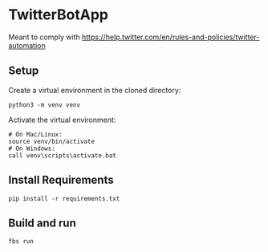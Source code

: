 # TwitterBotApp

Meant to comply with https://help.twitter.com/en/rules-and-policies/twitter-automation

## Setup
Create a virtual environment in the cloned directory:

    python3 -m venv venv

Activate the virtual environment:

    # On Mac/Linux:
    source venv/bin/activate
    # On Windows:
    call venv\scripts\activate.bat

## Install Requirements

    pip install -r requirements.txt
  
## Build and run

    fbs run
  

  
